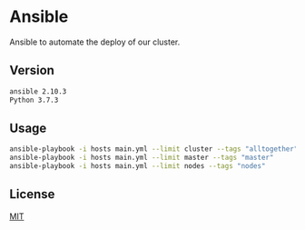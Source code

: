 # Ansible

Ansible to automate the deploy of our cluster.

## Version

```bash
ansible 2.10.3
Python 3.7.3
```
## Usage

```bash
ansible-playbook -i hosts main.yml --limit cluster --tags "alltogether"
ansible-playbook -i hosts main.yml --limit master --tags "master"
ansible-playbook -i hosts main.yml --limit nodes --tags "nodes"
```

## License
[MIT](https://choosealicense.com/licenses/mit/)
